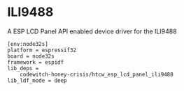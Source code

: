 # ILI9488

A ESP LCD Panel API enabled device driver for the ILI9488

```
[env:node32s]
platform = espressif32
board = node32s
framework = espidf
lib_deps = 
	codewitch-honey-crisis/htcw_esp_lcd_panel_ili9488
lib_ldf_mode = deep
```
